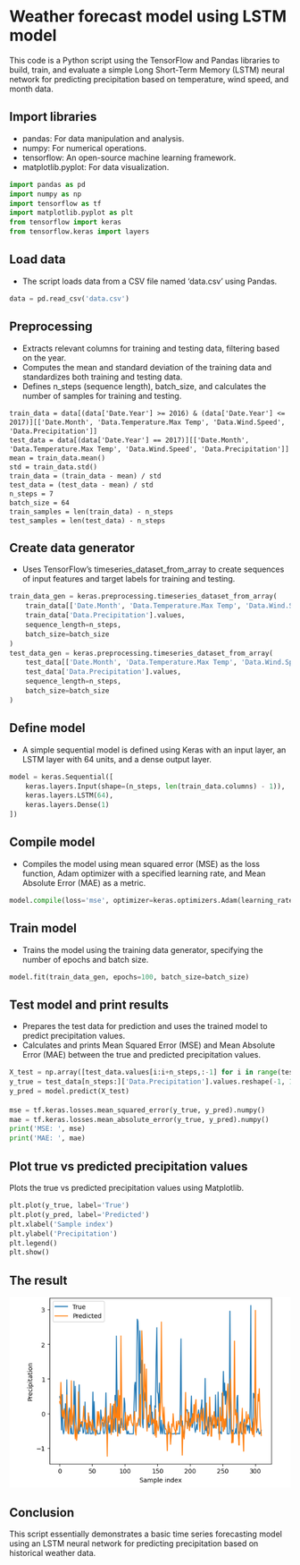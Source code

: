 # Weather forecast model using LSTM model
This code is a Python script using the TensorFlow and Pandas libraries to build, train, and evaluate a simple Long Short-Term Memory (LSTM) neural network for predicting precipitation based on temperature, wind speed, and month data.
## Import libraries
- pandas: For data manipulation and analysis.
- numpy: For numerical operations.
- tensorflow: An open-source machine learning framework.
- matplotlib.pyplot: For data visualization.
``` python
import pandas as pd
import numpy as np
import tensorflow as tf
import matplotlib.pyplot as plt
from tensorflow import keras
from tensorflow.keras import layers
``` 
## Load data
- The script loads data from a CSV file named ‘data.csv’ using Pandas.
``` python
data = pd.read_csv('data.csv')
```
## Preprocessing
- Extracts relevant columns for training and testing data, filtering based on the year.
- Computes the mean and standard deviation of the training data and standardizes both training and testing data.
- Defines n_steps (sequence length), batch_size, and calculates the number of samples for training and testing.
``` pytohn
train_data = data[(data['Date.Year'] >= 2016) & (data['Date.Year'] <= 2017)][['Date.Month', 'Data.Temperature.Max Temp', 'Data.Wind.Speed', 'Data.Precipitation']]
test_data = data[(data['Date.Year'] == 2017)][['Date.Month', 'Data.Temperature.Max Temp', 'Data.Wind.Speed', 'Data.Precipitation']]
mean = train_data.mean()
std = train_data.std()
train_data = (train_data - mean) / std
test_data = (test_data - mean) / std
n_steps = 7
batch_size = 64
train_samples = len(train_data) - n_steps
test_samples = len(test_data) - n_steps
```
## Create data generator
- Uses TensorFlow’s timeseries_dataset_from_array to create sequences of input features and target labels for training and testing.
``` python
train_data_gen = keras.preprocessing.timeseries_dataset_from_array(
    train_data[['Date.Month', 'Data.Temperature.Max Temp', 'Data.Wind.Speed']].values,
    train_data['Data.Precipitation'].values,
    sequence_length=n_steps,
    batch_size=batch_size
)
test_data_gen = keras.preprocessing.timeseries_dataset_from_array(
    test_data[['Date.Month', 'Data.Temperature.Max Temp', 'Data.Wind.Speed']].values,
    test_data['Data.Precipitation'].values,
    sequence_length=n_steps,
    batch_size=batch_size
)
```
## Define model
- A simple sequential model is defined using Keras with an input layer, an LSTM layer with 64 units, and a dense output layer.
``` python
model = keras.Sequential([
    keras.layers.Input(shape=(n_steps, len(train_data.columns) - 1)),
    keras.layers.LSTM(64),
    keras.layers.Dense(1)
])
```
## Compile model
- Compiles the model using mean squared error (MSE) as the loss function, Adam optimizer with a specified learning rate, and Mean Absolute Error (MAE) as a metric.
``` python
model.compile(loss='mse', optimizer=keras.optimizers.Adam(learning_rate=0.01), metrics=['mae'])
```
## Train model
- Trains the model using the training data generator, specifying the number of epochs and batch size.
``` python
model.fit(train_data_gen, epochs=100, batch_size=batch_size)
```
## Test model and print results
- Prepares the test data for prediction and uses the trained model to predict precipitation values.
- Calculates and prints Mean Squared Error (MSE) and Mean Absolute Error (MAE) between the true and predicted precipitation values.
``` python
X_test = np.array([test_data.values[i:i+n_steps,:-1] for i in range(test_samples)])
y_true = test_data[n_steps:]['Data.Precipitation'].values.reshape(-1, 1)
y_pred = model.predict(X_test)

mse = tf.keras.losses.mean_squared_error(y_true, y_pred).numpy()
mae = tf.keras.losses.mean_absolute_error(y_true, y_pred).numpy()
print('MSE: ', mse)
print('MAE: ', mae)
```
## Plot true vs predicted precipitation values
Plots the true vs predicted precipitation values using Matplotlib.
``` python
plt.plot(y_true, label='True')
plt.plot(y_pred, label='Predicted')
plt.xlabel('Sample index')
plt.ylabel('Precipitation')
plt.legend()
plt.show()
```
## The result
![Result](https://github.com/Sayomphon/Weather-forecast-model/blob/main/Prediction%20result.PNG)
## Conclusion
This script essentially demonstrates a basic time series forecasting model using an LSTM neural network for predicting precipitation based on historical weather data.


